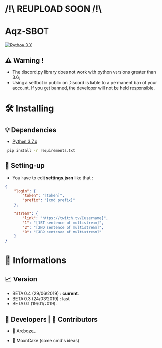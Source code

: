 
 # /!\ REUPLOAD SOON /!\

# Aqz-SBOT

[![Python 3.X](https://forthebadge.com/images/badges/made-with-python.svg)](https://www.python.org/)

  ## ⚠️ Warning !
   - The discord.py library does not work with python versions greater than 3.6;
   - Using a selfbot in public on Discord is liable to a permanent ban of your account. If you get banned, the developer will not be held responsible.

# 🛠️ Installing

  ## 💡 Dependencies
  
   - [Python 3.7.x](https://www.python.org/downloads/release/python-370/)
   
```bash
 pip install -r requirements.txt
```

 ## 📁 Setting-up
  
- You have to edit **settings.json** like that :

```json
{
	"login": {
		"token": "[token]",
		"prefix": "[cmd prefix]"
	},

	"stream": {
		"link": "https://twitch.tv/[username]",
		"1": "[1ST sentence of multistream]",
		"2": "[2ND sentence of multistream]",
		"3": "[3RD sentence of multistream]"
	}
}
```

# 📌 Informations

  ## 📈 Version
  
  - BETA 0.4 (29/06/2019) : **current**.
  - BETA 0.3 (24/03/2019) : last.
  - BETA 0.1 (19/01/2019).

  ## 🤵 Developers | 🙋 Contributors
  
  - 🤵 Arobqze_
  
  - 🙋 MoonCake (some cmd's ideas)
